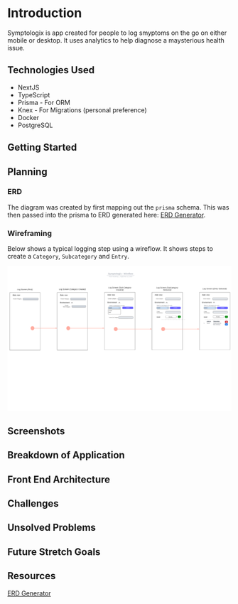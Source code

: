 # Introduction
Symptologix is app created for people to log smyptoms on the go on either mobile or desktop. It uses analytics to help diagnose a maysterious health issue.

## Technologies Used
* NextJS 
* TypeScript
* Prisma - For ORM
* Knex - For Migrations (personal preference)
* Docker
* PostgreSQL

## Getting Started

## Planning

### ERD

The diagram was created by first mapping out the `prisma` schema. This was then passed into the prisma to ERD generated here: [ERD Generator](https://prisma-erd.simonknott.de/).

### Wireframing
Below shows a typical logging step using a wireflow. It shows steps to create a `Category`, `Subcategory` and `Entry`.

![Wireflow](public/images/Wireflow.png)


## Screenshots

## Breakdown of Application

## Front End Architecture

## Challenges

## Unsolved Problems

## Future Stretch Goals

## Resources

[ERD Generator](https://prisma-erd.simonknott.de/)

